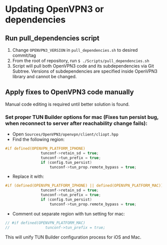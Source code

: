 # Updating OpenVPN3 or dependencies

## Run pull_dependencies script

1. Change `OPENVPN3_VERSION` in `pull_dependencies.sh` to desired commit/tag
2. From the root of repository, run `$ ./Scripts/pull_dependencies.sh`
3. Script will pull both OpenVPN3 code and its subdependencies via Git Subtree. Versions of subdependencies are specified inside OpenVPN3 library and cannot be changed.

## Apply fixes to OpenVPN3 code manually

Manual code editing is required until better solution is found.

### Set proper TUN Builder options for mac (Fixes tun persist bug, when reconnect to server after reachability change fails):

- Open `Sources/OpenVPN3/openvpn/client/cliopt.hpp`
- Find the following region:

```cpp
#if defined(OPENVPN_PLATFORM_IPHONE)
                tunconf->retain_sd = true;
                tunconf->tun_prefix = true;
                if (config.tun_persist)
                    tunconf->tun_prop.remote_bypass = true;
```

- Replace it with:

```cpp
#if (defined(OPENVPN_PLATFORM_IPHONE) || defined(OPENVPN_PLATFORM_MAC))
                tunconf->retain_sd = true;
                tunconf->tun_prefix = true;
                if (config.tun_persist)
                    tunconf->tun_prop.remote_bypass = true;
```

- Comment out separate region with tun setting for mac:

```cpp
// #if defined(OPENVPN_PLATFORM_MAC)
//                tunconf->tun_prefix = true;
```

This will unify TUN Builder configuration process for iOS and Mac.
